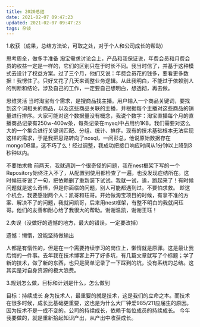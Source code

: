```yaml
---
title: 2020总结
date: 2021-02-07 09:47:23
updated: 2021-02-07 09:47:23
tags: 杂谈
---
```


1.收获（成果，总结方法论，可取之处，对于个人和公司成长的帮助）

思考周全，做多手准备
淘宝需求讨论会上，产品和我保证说，年费会员和月费会员的权益一定是一样的，它们的区别只在于时长不同。我当时信了，并基于这种模式去设计了权益方案。过了三个月，他们又说：年费会员花的钱多，要看更多数据！我愣住了。只好又花了几天来调整业务逻辑。从此我明白，不能过于依赖别人的判断和结论，涉及自己的工作，一定要自己想明白，想透彻，再去做。

<!-- more -->

思维灵活
当时淘宝有个需求，是搜商品找主播。用户输入一个商品关键词，要找到这个词相关的商品，以及这些商品关联的主播，并根据每个主播对这些商品的销量进行排序。大家可能对这个数据量没有概念，我说个数字：淘宝直播每个月的直播商品记录有250w-400w条，每条记录在mysql中占用约1KB。我们需要对这么大的一个集合进行关键词匹配、分组、统计、排序。现有的技术基础根本无法实现这样的需求，于是我把思路转向了nosql，一问彭总，他说原始数据存在mongoDB里，这不巧了么！经过调整，我成功把接口响应时间从1分钟以上降到3秒钟以内。

不要怕求救
前两天，我就遇到一个很奇怪的问题，我在nest框架下写的一个Repository始终注入不了，从配置到使用都检查了一遍，也没发现症结所在。这时候珏哥说了一句，把依赖删了重新装下试试。我就一试，诶，跑起来了！有时候问题就是这么奇怪，但是你面临的问题，别人可能都遇到过。不要怕求救。
趁这个机会，我要感谢两个人：凯哥和珏哥。开始做淘宝项目的时候，有拿不准的方案、解决不了的问题，我就问凯哥，后来用nest框架，有整不明白的我就问珏哥。他们的友善和耐心给了我很大的帮助。谢谢温凯，谢谢王珏！

2.失误（没做好的遗憾的地方，最大的错误，一定要改掉）

遗憾：懒惰，没能坚持做输出

人都是有惰性的，但是在一个需要持续学习的岗位上，懒惰就是原罪。这是最让我后悔的一件事。去年我在技术博客上开了好多坑，有几篇文章就写了个标题；学了新的技术，做了新的东西，也只是简单记录了一下踩到的坑，没有系统的总结。这其实是对自身资源的极大浪费。

3.规划怎么做，目标和计划是什么，怎么做到

目标：持续成长
身为技术人，最重要的就是技术，这是我们的立命之本。而技术在很多时候，成长比基础更重要，这也是为什么大厂钟爱985/211应届生的原因。因为技术不是一成不变的。公司的持续成长，依赖于每位成员的持续成长。
今年我要做的，就是重新拾起知识产出，从产出中收获成长。

